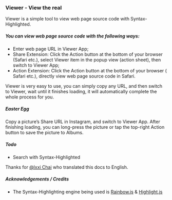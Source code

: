 ### Viewer - View the real

Viewer is a simple tool to view web page source code with Syntax-Highlighted.

##### You can view web page source code with the following ways:

+ Enter web page URL in Viewer App;
+ Share Extension: Click the Action button at the bottom of your browser (Safari etc.), select Viewer item in the popup view (action sheet), then switch to Viewer App;
+ Action Extension:  Click the Action button at the bottom of your browser ( Safari etc.), directly view web page source code in Safari.

Viewer is very easy to use, you can simply copy any URL, and then switch to Viewer, wait until it finishes loading, it will automatically complete the whole process for you.

##### Easter Egg

Copy a picture’s Share URL in Instagram, and switch to Viewer App. After finishing loading, you can long-press the picture or tap the top-right Action button to save the picture to Albums.

##### Todo

+ Search with Syntax-Highlighted

Thanks for [@lxxi Chai](https://github.com/chaiyixiao) who translated this docs to English.

##### Acknowledgements / Credits

- The Syntax-Highlighting engine being used is [Rainbow.js](https://github.com/ccampbell/rainbow) & [Highlight.js](https://github.com/isagalaev/highlight.js)

